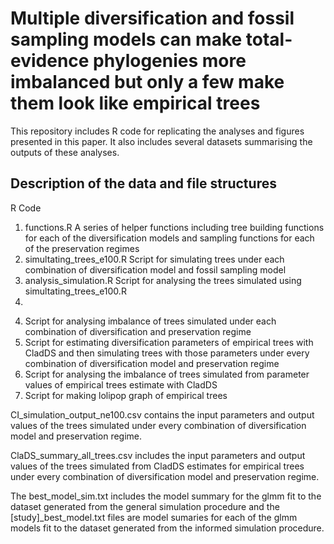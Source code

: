 # Multiple diversification and fossil sampling models can make total-evidence phylogenies more imbalanced but only a few make them look like empirical trees

This repository includes R code for replicating the analyses and figures presented in this paper. It also includes several datasets summarising the outputs of these analyses. 

## Description of the data and file structures
R Code
1) functions.R
    A series of helper functions including tree building functions for each of the diversification models and sampling functions for each of the preservation regimes
2) simultating_trees_e100.R
   Script for simulating trees under each combination of diversification model and fossil sampling model
3) analysis_simulation.R
    Script for analysing the trees simulated using simultating_trees_e100.R
4)
4. Script for analysing imbalance of trees simulated under each combination of diversification and preservation regime
5. Script for estimating diversification parameters of empirical trees with CladDS and then simulating trees with those parameters under every combination of diversification model and preservation regime
6. Script for analysing the imbalance of trees simulated from parameter values of empirical trees estimate with CladDS
7. Script for making lolipop graph of empirical trees

CI_simulation_output_ne100.csv contains the input parameters and output values of the trees simulated under every combination of diversification model and preservation regime. 

ClaDS_summary_all_trees.csv includes the input parameters and output values of the trees simulated from CladDS estimates for empirical trees under every combination of diversification model and preservation regime.

The best_model_sim.txt includes the model summary for the glmm fit to the dataset generated from the general simulation procedure and the [study]_best_model.txt files are model sumaries for each of the glmm models fit to the dataset generated from the informed simulation procedure. 
